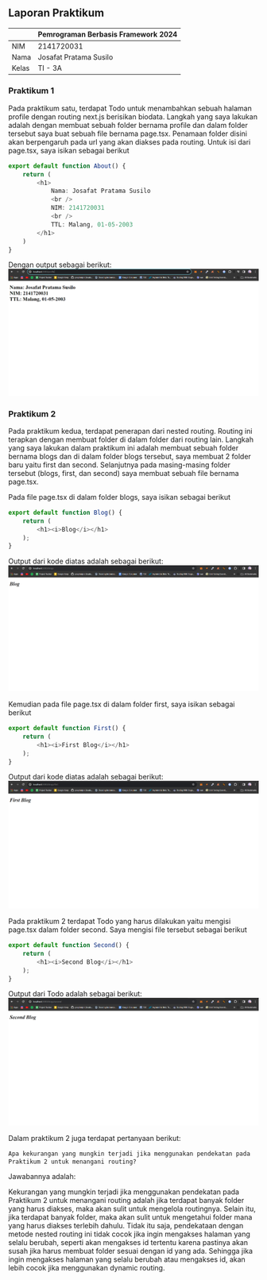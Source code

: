 ## Laporan Praktikum

|  | Pemrograman Berbasis Framework 2024 |
|--|--|
| NIM |  2141720031 |
| Nama |  Josafat Pratama Susilo |
| Kelas | TI - 3A |

### Praktikum 1

Pada praktikum satu, terdapat Todo untuk menambahkan sebuah halaman profile dengan routing next.js berisikan biodata. Langkah yang saya lakukan adalah dengan membuat sebuah folder bernama profile dan dalam folder tersebut saya buat sebuah file bernama page.tsx. Penamaan folder disini akan berpengaruh pada url yang akan diakses pada routing. Untuk isi dari page.tsx, saya isikan sebagai berikut

```typescript
export default function About() {
    return (
        <h1>
            Nama: Josafat Pratama Susilo
            <br />
            NIM: 2141720031
            <br />
            TTL: Malang, 01-05-2003
        </h1>
    )
}
```

Dengan output sebagai berikut:
![Praktikum 1](/assets-report/01.png)

### Praktikum 2

Pada praktikum kedua, terdapat penerapan dari nested routing. Routing ini terapkan dengan membuat folder di dalam folder dari routing lain. Langkah yang saya lakukan dalam praktikum ini adalah membuat sebuah folder bernama blogs dan di dalam folder blogs tersebut, saya membuat 2 folder baru yaitu first dan second. Selanjutnya pada masing-masing folder tersebut (blogs, first, dan second) saya membuat sebuah file bernama page.tsx. 

Pada file page.tsx di dalam folder blogs, saya isikan sebagai berikut

```typescript
export default function Blog() {
    return (
        <h1><i>Blog</i></h1>
    );
}
```

Output dari kode diatas adalah sebagai berikut:
![Praktikum 2](/assets-report/praktikum-2_blog.png)

Kemudian pada file page.tsx di dalam folder first, saya isikan sebagai berikut

```typescript
export default function First() {
    return (
        <h1><i>First Blog</i></h1>
    );
}
```

Output dari kode diatas adalah sebagai berikut:
![Praktikum 2](/assets-report/praktikum-2_first-blog.png)

Pada praktikum 2 terdapat Todo yang harus dilakukan yaitu mengisi page.tsx dalam folder second. Saya mengisi file tersebut sebagai berikut

```typescript
export default function Second() {
    return (
        <h1><i>Second Blog</i></h1>
    );
}
```

Output dari Todo adalah sebagai berikut:
![Praktikum 2](/assets-report/praktikum-2_second-blog.png)

Dalam praktikum 2 juga terdapat pertanyaan berikut:
```
Apa kekurangan yang mungkin terjadi jika menggunakan pendekatan pada Praktikum 2 untuk menangani routing?
```

Jawabannya adalah:

Kekurangan yang mungkin terjadi jika menggunakan pendekatan pada Praktikum 2 untuk menangani routing adalah jika terdapat banyak folder yang harus diakses, maka akan sulit untuk mengelola routingnya. Selain itu, jika terdapat banyak folder, maka akan sulit untuk mengetahui folder mana yang harus diakses terlebih dahulu. Tidak itu saja, pendekataan dengan metode nested routing ini tidak cocok jika ingin mengakses halaman yang selalu berubah, seperti akan mengakses id tertentu karena pastinya akan susah jika harus membuat folder sesuai dengan id yang ada. Sehingga jika ingin mengakses halaman yang selalu berubah atau mengakses id, akan lebih cocok jika menggunakan dynamic routing.
